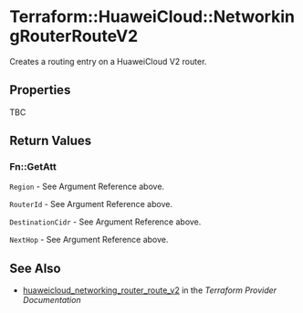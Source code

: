 # Terraform::HuaweiCloud::NetworkingRouterRouteV2

Creates a routing entry on a HuaweiCloud V2 router.

## Properties

TBC

## Return Values

### Fn::GetAtt

`Region` - See Argument Reference above.

`RouterId` - See Argument Reference above.

`DestinationCidr` - See Argument Reference above.

`NextHop` - See Argument Reference above.

## See Also

* [huaweicloud_networking_router_route_v2](https://www.terraform.io/docs/providers/huaweicloud/r/networking_router_route_v2.html) in the _Terraform Provider Documentation_
